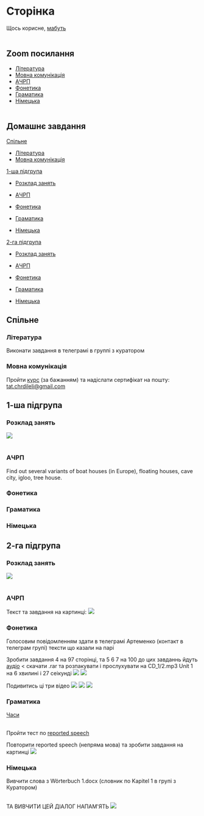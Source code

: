 # Сторінка
Щось корисне, [мабуть](https://www.youtube.com/watch?v=GFz6KqZurFY) <br> <br>

## Zoom посилання
* [Література](http://krnu.org/mod/url/view.php?id=24220)
* [Мовна комунікація](http://krnu.org/mod/url/view.php?id=29313)
* [АЧРП](http://krnu.org/mod/url/view.php?id=29123)
* [Фонетика](http://krnu.org/mod/url/view.php?id=45463)
* [Граматика](http://krnu.org/mod/url/view.php?id=29200)
* [Німецька](http://krnu.org/mod/url/view.php?id=29221) <br> <br>

## Домашнє завдання

[Спільне](#спільне)
* [Література](#література)
* [Мовна комунікація](#мовна-комунікація) <br>

[1-ша підгрупа](#1-ша-підгрупа)
* [Розклад занять](#розклад-занять) <br>

* [АЧРП](#ачрп)
* [Фонетика](#фонетика)
* [Граматика](#граматика)
* [Німецька](#німецька) <br>

[2-га підгрупа](#2-га-підгрупа)
* [Розклад занять](#розклaд-занять) <br>

* [АЧРП](#ачpп)
* [Фонетика](#фонетикa)
* [Граматика](#граматикa)
* [Німецька](#німецькa)

## Спільне
### Література
Виконати завдання в телеграмі в группі з куратором

### Мовна комунікація
Пройти [курс](https://prometheus.org.ua/prometheus-free/resisting-media-manipulation/) (за бажанням) та надіслати сертифікат на пошту: tat.chrdileli@gmail.com

## 1-ша підгрупа

### Розклад занять
![](img/tt1.jpg) <br> <br>

### АЧРП
Find out several variants of boat houses (in Europe), floating houses, cave city, igloo, tree house.

### Фонетика

### Граматика

### Німецька

## 2-га підгрупа

### Розклaд занять
![](img/tt2.jpg) <br> <br>

### АЧPП
Текст та завдання на картинці: ![](img/acrp2-1.jpg)

### Фонетикa
Голосовим повідомленням здати в телеграмі Артеменко (контакт в телеграм групі) тексти що казали на парі  

Зробити завдання 4 на 97 сторінці, та 5 6 7 на 100 до цих завданнь йдуть [аудіо](https://drive.google.com/drive/mobile/folders/1wS6gswOli-StjoNAvlZ7RwPoZV7mU7x8) < скачати .rar та розпакувати і прослухувати на CD\_1/2.mp3 Unit 1 на 6 хвилині і  27 сеiкунді ![](img/fn2-1.jpg) ![](img/fn2-2.jpg)

Подивитись ці три відео [![](https://i.ytimg.com/vi_webp/Ueelu-2SalU/maxresdefault.webp)](https://www.youtube.com/watch?v=Ueelu-2SalU) [![](https://i.ytimg.com/vi/-m-gudHhLxc/maxresdefault.jpg?sqp=-oaymwEmCIAKENAF8quKqQMa8AEB-AHcCIAC0AWKAgwIABABGEEgYShyMA8=&rs=AOn4CLCphE93fGM9xw_hsAB7y_ENcQp1xg)](https://m.youtube.com/watch?v=-m-gudHhLxc) [![](https://i.ytimg.com/vi_webp/4KDkHvvksAE/maxresdefault.webp)](https://m.youtube.com/watch?v=4KDkHvvksAE)

### Граматикa
[Часи](https://grammarway.com/ua/all-verb-tenses) <br> <br>

Пройти тест по [reported speech](http://krnu.org/mod/quiz/view.php?id=20635)


Повторити reported speech (непряма мова) та зробити завдання на картинці ![](img/gr2-1.jpg)

### Німецькa
Вивчити слова з Wörterbuch 1.docx (словник по Kapitel 1 в групі з Куратором) <br> <br>

ТА ВИВЧИТИ ЦЕЙ ДІАЛОГ НАПАМ'ЯТЬ ![](img/german2-2.jpg)

